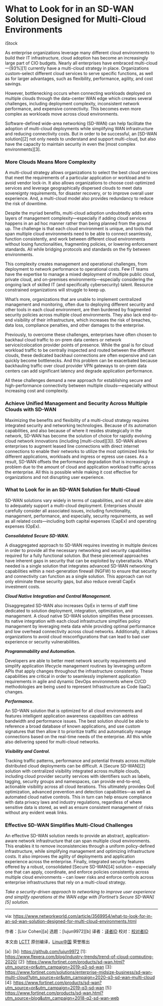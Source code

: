 [#]: collector: (lujun9972)
[#]: translator: ( )
[#]: reviewer: ( )
[#]: publisher: ( )
[#]: url: ( )
[#]: subject: (What to Look for in an SD-WAN Solution Designed for Multi-Cloud Environments)
[#]: via: (https://www.networkworld.com/article/3569954/what-to-look-for-in-an-sd-wan-solution-designed-for-multi-cloud-environments.html)
[#]: author: (Lior Cohen )

What to Look for in an SD-WAN Solution Designed for Multi-Cloud Environments
======

iStock

As enterprise organizations leverage many different cloud environments to build their IT infrastructure, cloud adoption has become an increasingly large part of CIO budgets. Nearly all enterprises have embraced multi-cloud—[93%][1] currently have a multi-cloud strategy in place. Organizations custom-select different cloud services to serve specific functions, as well as for larger advantages, such as flexibility, performance, agility, and cost savings.

However, bottlenecking occurs when connecting workloads deployed on multiple clouds through the data-center WAN edge which creates several challenges, including deployment complexity, inconsistent network performance, and expensive connectivity. This becomes even more complex as workloads move across cloud environments.

Software-defined wide-area networking (SD-WAN) can help facilitate the adoption of multi-cloud deployments while simplifying WAN infrastructure and reducing connectivity costs. But in order to be successful, an [SD-WAN solution][2] not only needs to understand and support multi-cloud, but also have the capacity to maintain security in even the [most complex environments][3].

### More Clouds Means More Complexity

A multi-cloud strategy allows organizations to select the best cloud services that meet the requirements of a particular application or workload and to avoid vendor lock-in. It also allows organizations to choose cost-optimized services and leverage geographically dispersed clouds to meet data sovereignty requirements, for disaster recovery, or to improve overall user experience. And, a multi-cloud model also provides redundancy to reduce the risk of downtime. 

Despite the myriad benefits, multi-cloud adoption undoubtedly adds extra layers of management complexity—especially if adding cloud services happens in an ad hoc manner rather than being planned from the ground up. The challenge is that each cloud environment is unique, and tools that span multiple cloud environments need to be able to connect seamlessly, function consistently, and work between different cloud environments without losing functionalities, fragmenting policies, or lowering enforcement standards. All while bridging protocols and standards on the fly between environments.

This complexity creates management and operational challenges, from deployment to network performance to operational costs. Few IT teams have the expertise to manage a mixed deployment of multiple public cloud, private cloud, and on-premises environments—especially considering the ongoing lack of skilled IT (and specifically cybersecurity) talent. Resource constrained organizations will struggle to keep up.

What’s more, organizations that are unable to implement centralized management and monitoring, often due to deploying different security and other tools in each cloud environment, are then burdened by fragmented security policies across multiple cloud environments. They also lack end-to-end visibility of their infrastructure, which increases the risk of breaches, data loss, compliance penalties, and other damages to the enterprise.

Previously, to overcome these challenges, enterprises have often chosen to backhaul cloud traffic to on-prem data centers or network service/colocation provider points of presence. While the goal is for cloud workload traffic to be centrally inspected and routed between the different clouds, these dedicated backhaul connections are often expensive and can quickly become bottlenecks. And this problem can be exacerbated because backhauling traffic over cloud provider VPN gateways to on-prem data centers can add significant latency and degrade application performance.

All these challenges demand a new approach for establishing secure and high-performance connectivity between multiple clouds—especially without increasing cost and complexity.

### Achieve Unified Management and Security Across Multiple Clouds with SD-WAN

Maximizing the benefits and flexibility of a multi-cloud strategy requires integrated security and networking technologies. Because of its automation capabilities, and also because of where it resides strategically in the network, SD-WAN has become the solution of choice for rapidly evolving cloud network innovations (including [multi-cloud][3]). SD-WAN allows enterprises to augment leased line connections with direct internet connections to enable their networks to utilize the most optimized links for different applications, workloads and ingress or egress use cases. As a result, SD-WAN offsets the performance degradation that is increasingly a problem due to the amount of cloud and application workload traffic across the enterprise. All this is possible while making it cost effective for organizations and not disrupting user experience.

### What to Look for in an SD-WAN Solution for Multi-Cloud

SD-WAN solutions vary widely in terms of capabilities, and not all are able to adequately support a multi-cloud deployment. Enterprises should carefully consider all associated issues, including functionality, management, performance, and especially, security requirements, as well as all related costs—including both capital expenses (CapEx) and operating expenses (OpEx).

_**Consolidated Secure SD-WAN.**_

A disaggregated approach to SD-WAN requires investing in multiple devices in order to provide all the necessary networking and security capabilities required for a fully functional solution. But these piecemeal approaches have inherent gaps in security that can be exploited by cyberattacks. What’s needed is a single solution that integrates advanced SD-WAN networking capabilities within a next-generation firewall (NGFW) to ensure that security and connectivity can function as a single solution. This approach can not only eliminate these security gaps, but also reduce overall CapEx investment costs.

_**Cloud Native Integration and Central Management.**_

Disaggregated SD-WAN also increases OpEx in terms of staff time dedicated to solution deployment, integration, optimization, and management. A cloud native SD-WAN solution simplifies these processes. Its native integration with each cloud infrastructure simplifies policy management by leveraging meta data while providing optimal performance and low overhead connectivity across cloud networks. Additionally, it allows organizations to avoid cloud misconfigurations that can lead to bad user experience or security vulnerabilities.

_**Programmability and Automation.**_

Developers are able to better meet network security requirements and simplify application lifecycle management routines by leveraging uniform APIs that apply changes throughout the infrastructure consistently. These capabilities are critical in order to seamlessly implement application requirements in agile and dynamic DevOps environments where CI/CD methodologies are being used to represent Infrastructure as Code (IaaC) changes.

_**Performance.**_

An SD-WAN solution that is optimized for all cloud environments and features intelligent application awareness capabilities can address bandwidth and performance issues. The best solution should be able to reference a broad database of known applications, and use custom signatures that then allow it to prioritize traffic and automatically manage connections based on the real-time needs of the enterprise. All this while also delivering speed for multi-cloud networks.

_**Visibility and Control.**_

Tracking traffic patterns, performance and potential threats across multiple distributed cloud deployments can be difficult. A [Secure SD-WAN][2] solution with centralized visibility integrated across multiple clouds, including cloud provider security services with identifiers such as labels, tagging, security groups and namespaces, can provide end-to-end, actionable visibility across all cloud iterations. This ultimately provides QoE optimization, advanced prevention and detection capabilities—as well as automated cloud native controls. This in turn can help ensure compliance with data privacy laws and industry regulations, regardless of where sensitive data is stored, as well as ensure consistent management of risks without any evident weak links.

### Effective SD-WAN Simplifies Multi-Cloud Challenges

An effective SD-WAN solution needs to provide an abstract, application-aware network infrastructure that can span multiple cloud environments. This enables it to remove inconsistencies through a uniform policy-defined infrastructure, while simplifying management and optimizing infrastructure costs. It also improves the agility of deployments and application experience across the enterprise. Finally, integrated security features offered by a robust, consolidated [Secure SD-WAN][4] solution – especially one that can apply, coordinate, and enforce policies consistently across multiple cloud environments – can lower risks and enforce controls across enterprise infrastructures that rely on a multi-cloud strategy.

_Take a security-driven approach to networking to improve user experience and simplify operations at the WAN edge with _[_Fortinet’s Secure SD-WAN_][5]_ solution._

--------------------------------------------------------------------------------

via: https://www.networkworld.com/article/3569954/what-to-look-for-in-an-sd-wan-solution-designed-for-multi-cloud-environments.html

作者：[Lior Cohen][a]
选题：[lujun9972][b]
译者：[译者ID](https://github.com/译者ID)
校对：[校对者ID](https://github.com/校对者ID)

本文由 [LCTT](https://github.com/LCTT/TranslateProject) 原创编译，[Linux中国](https://linux.cn/) 荣誉推出

[a]: 
[b]: https://github.com/lujun9972
[1]: https://www.flexera.com/blog/industry-trends/trend-of-cloud-computing-2020/
[2]: https://www.fortinet.com/products/sd-wan.html?utm_source=pr&utm_campaign=2019-q3-sd-wan
[3]: https://www.fortinet.com/solutions/enterprise-midsize-business/sd-wan-multi-cloud?utm_source=pr&utm_campaign=2020-q3-sd-wan-multi-cloud
[4]: https://www.fortinet.com/products/sd-wan?utm_source=pr&utm_campaign=2019-q3-sd-wan
[5]: https://www.fortinet.com/products/sd-wan.html?utm_source=blog&utm_campaign=2018-q2-sd-wan-web
